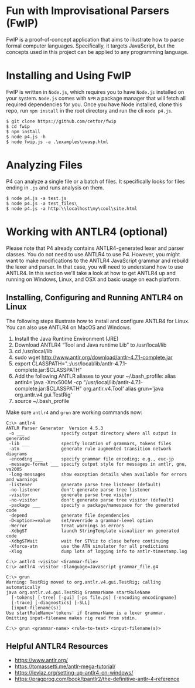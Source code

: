 # Fun with Improvisational Parsers (FwIP)

FwIP is a proof-of-concept application that aims to illustrate how to parse formal computer languages. Specifically, it targets JavaScript, but the concepts used in this project can be applied to any programming language.

# Installing and Using FwIP

FwIP is written in `Node.js`, which requires you to have `Node.js` installed on your system. `Node.js` comes with `NPM` a package manager that will fetch all required dependencies for you. Once you have Node installed, clone this repo, run `npm install` in the root directory and run the cli `node p4.js`.

```
$ git clone https://github.com/cetfor/fwip
$ cd fwip
$ npm install
$ node p4.js -h
$ node fwip.js -a .\examples\owasp.html
```

# Analyzing Files

P4 can analyze a single file or a batch of files. It specifically looks for files ending in `.js` and runs analysis on them.

```
$ node p4.js -a test.js
$ node p4.js -a test_files\
$ node p4.js -a http:\\localhost\my\cool\site.html
```

# Working with ANTLR4 (optional)

Please note that P4 already contains ANTLR4-generated lexer and parser classes.  You do not need to use ANTLR4 to use P4.  However, you might want to make modifications to the ANTLR4 JavaScript grammar and rebuild the lexer and parser.  In that case, you will need to understand how to use ANTLR4.  In this section we'll take a look at how to get ANTLR4 up and running on Windows, Linux, and OSX and basic usage on each platform.

## Installing, Configuring and Running ANTLR4 on Linux

The following steps illustrate how to install and configure ANTLR4 for Linux. You can also use ANTLR4 on MacOS and Windows.

1. Install the Java Runtime Environment (JRE)
2. Download ANTLR4 “Tool and Java runtime Lib” to /usr/local/lib
3. cd /usr/local/lib
4. sudo wget http://www.antlr.org/download/antlr-4.7.1-complete.jar
5. export CLASSPATH=".:/usr/local/lib/antlr-4.7.1-complete.jar:$CLASSPATH"
6. Add the following ANTLR aliases to your your ~/.bash_profile:
   alias antlr4='java -Xmx500M -cp \"/usr/local/lib/antlr-4.7.1-complete.jar:$CLASSPATH\" org.antlr.v4.Tool'
   alias grun='java org.antlr.v4.gui.TestRig'
7. source ~/.bash_profile

Make sure `antlr4` and `grun` are working commands now:

```
C:\> antlr4
ANTLR Parser Generator  Version 4.5.3
 -o ___              specify output directory where all output is generated
 -lib ___            specify location of grammars, tokens files
 -atn                generate rule augmented transition network diagrams
 -encoding ___       specify grammar file encoding; e.g., euc-jp
 -message-format ___ specify output style for messages in antlr, gnu, vs2005
 -long-messages      show exception details when available for errors and warnings
 -listener           generate parse tree listener (default)
 -no-listener        don't generate parse tree listener
 -visitor            generate parse tree visitor
 -no-visitor         don't generate parse tree visitor (default)
 -package ___        specify a package/namespace for the generated code
 -depend             generate file dependencies
 -D<option>=value    set/override a grammar-level option
 -Werror             treat warnings as errors
 -XdbgST             launch StringTemplate visualizer on generated code
 -XdbgSTWait         wait for STViz to close before continuing
 -Xforce-atn         use the ATN simulator for all predictions
 -Xlog               dump lots of logging info to antlr-timestamp.log

C:\> antlr4 -visitor <Grammar-file>
C:\> antlr4 -visitor -Dlanguage=JavaScript grammar_file.g4
```

```
C:\> grun
Warning: TestRig moved to org.antlr.v4.gui.TestRig; calling automatically
java org.antlr.v4.gui.TestRig GrammarName startRuleName
  [-tokens] [-tree] [-gui] [-ps file.ps] [-encoding encodingname]
  [-trace] [-diagnostics] [-SLL]
  [input-filename(s)]
Use startRuleName='tokens' if GrammarName is a lexer grammar.
Omitting input-filename makes rig read from stdin.

C:\> grun <grammar-name> <rule-to-test> <input-filename(s)>
```

## Helpful ANTLR4 Resources
* https://www.antlr.org/
* https://tomassetti.me/antlr-mega-tutorial/
* https://levlaz.org/setting-up-antlr4-on-windows/
* https://pragprog.com/book/tpantlr2/the-definitive-antlr-4-reference
